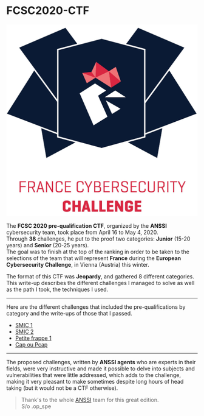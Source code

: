 # FCSC2020-CTF

![fcsc-logo](/images/fcsc-logo.jpg)

The __FCSC 2020 pre-qualification CTF__, organized by the __ANSSI__ cybersecurity team, took place from April 16 to May 4, 2020.  
Through __38__ challenges, he put to the proof two categories: __Junior__ (15-20 years) and __Senior__ (20-25 years).  
The goal was to finish at the top of the ranking in order to be taken to the selections of the team that will represent __France__ during the __European Cybersecurity Challenge__, in Vienna (Austria) this winter.  

The format of this CTF was __Jeopardy__, and gathered 8 different categories.  
This write-up describes the different challenges I managed to solve as well as the path I took, the techniques I used.  

---

Here are the different challenges that included the pre-qualifications by category and the write-ups of those that I passed.  

- [SMIC 1](https://github.com/atz-dev/FCSC2020-CTF/blob/master/intro/SMIC-1.md)
- [SMIC 2](https://github.com/atz-dev/FCSC2020-CTF/blob/master/intro/SMIC-2.md)
- [Petite frappe 1](https://github.com/atz-dev/FCSC2020-CTF/blob/master/intro/Petite-frappe-1.md)
- [Cap ou Pcap](https://github.com/atz-dev/FCSC2020-CTF/blob/master/intro/Cap-ou-Pcap.md)

---

The proposed challenges, written by __ANSSI agents__ who are experts in their fields, were very instructive and made it possible to delve into subjects and vulnerabilities that were little addressed, which adds to the challenge, making it very pleasant to make sometimes despite long hours of head taking (but it would not be a CTF otherwise).  

> Thank's to the whole [ANSSI](https://www.ssi.gouv.fr/actualite/participez-au-france-cybersecurity-challenge-fcsc-et-qualifiez-vous-pour-integrer-lequipe-france/) team for this great edition.  
> S/o .op_spe
